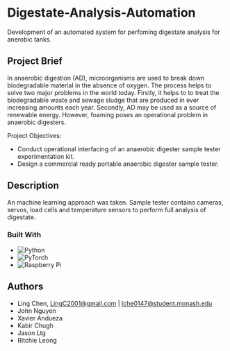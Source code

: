 # Digestate-Analysis-Automation
Development of an automated system for perfoming digestate analysis for anerobic tanks.

## Project Brief
In anaerobic digestion (AD), microorganisms are used to break down biodegradable material in the absence of oxygen. The process helps to solve two major problems in the world today. Firstly, it helps to to treat the biodegradable waste and sewage sludge that are produced in ever increasing amounts each year. Secondly, AD may be used as a source of renewable energy.
However, foaming poses an operational problem in anaerobic digesters. 

Project Objectives:
- Conduct operational interfacing of an anaerobic digester sample tester experimentation kit.
- Design a commercial ready portable anaerobic digester sample tester.

## Description
An machine learning approach was taken. Sample tester contains cameras, servos, load cells and temperature sensors to perform full analysis of digestate.


### Built With
- ![Python](https://img.shields.io/badge/python-3670A0?style=for-the-badge&logo=python&logoColor=ffdd54)
- ![PyTorch](https://img.shields.io/badge/PyTorch-%23EE4C2C.svg?style=for-the-badge&logo=PyTorch&logoColor=white)
- ![Raspberry Pi](https://img.shields.io/badge/-RaspberryPi-C51A4A?style=for-the-badge&logo=Raspberry-Pi)


## Authors
- Ling Chen, LingC2001@gmail.com | lche0147@student.monash.edu
- John Nguyen
- Xavier Andueza
- Kabir Chugh
- Jason Ltg
- Ritchie Leong

